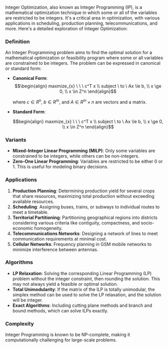 Integer Optimization, also known as Integer Programming (IP), is a mathematical optimization technique in which some or all of the variables are restricted to be integers. It's a critical area in optimization, with various applications in scheduling, production planning, telecommunications, and more. Here's a detailed exploration of Integer Optimization:

### Definition

An Integer Programming problem aims to find the optimal solution for a mathematical optimization or feasibility program where some or all variables are constrained to be integers. The problem can be expressed in canonical or standard form:

- **Canonical Form**:
    $$\begin{align} maxmize_{x} \ \ \ c^T x \\ subject \ to \ Ax \le b, \\ x \ge 0, \\ x \in Z^n  \end{align}$$
    
    where $c∈R^n$, $b∈R^m$, and $A∈R^m×n$ are vectors and a matrix.
    
- **Standard Form**:
    
    $$begin{align} maxmize_{x} \ \ \ c^T x \\ subject \ to \ Ax \le b, \\ x \ge 0, \\ x \in Z^n  \end{align}$$
  
    

### Variants

- **Mixed-Integer Linear Programming (MILP)**: Only some variables are constrained to be integers, while others can be non-integers.
- **Zero-One Linear Programming**: Variables are restricted to be either 0 or 1. This is useful for modeling binary decisions.

### Applications

1. **Production Planning**: Determining production yield for several crops that share resources, maximizing total production without exceeding available resources.
2. **Scheduling**: Assigning buses, trains, or subways to individual routes to meet a timetable.
3. **Territorial Partitioning**: Partitioning geographical regions into districts considering various criteria like contiguity, compactness, and socio-economic homogeneity.
4. **Telecommunications Networks**: Designing a network of lines to meet communication requirements at minimal cost.
5. **Cellular Networks**: Frequency planning in GSM mobile networks to minimize interference between antennas.

### Algorithms

- **LP Relaxation**: Solving the corresponding Linear Programming (LP) problem without the integer constraint, then rounding the solution. This may not always yield a feasible or optimal solution.
- **Total Unimodularity**: If the matrix of the ILP is totally unimodular, the simplex method can be used to solve the LP relaxation, and the solution will be integer.
- **Exact Algorithms**: Including cutting plane methods and branch and bound methods, which can solve ILPs exactly.

### Complexity

Integer Programming is known to be NP-complete, making it computationally challenging for large-scale problems.